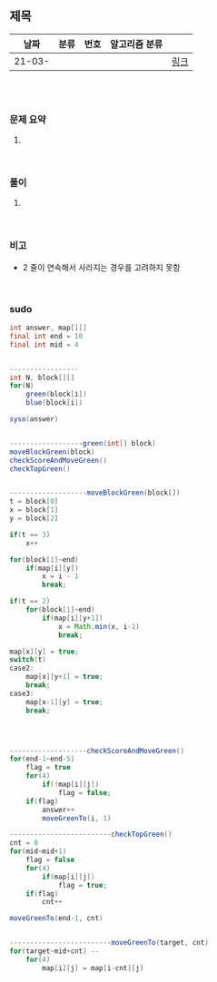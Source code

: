 ## 제목

| 날짜   | 분류 | 번호 | 알고리즘 분류 |                                          |
| ------ | ---- | ---- | ------------- | ---------------------------------------- |
| 21-03- |     |      |               | [링크](https://www.acmicpc.net/problem/) |


<br/><br/>

### 문제 요약 

1. 


<br/>

### 풀이

1. 


<br/>

### 비고

- 2 줄이 연속해서 사라지는 경우를 고려하지 못함


<br/>

### sudo

```java
int answer, map[][]
final int end = 10
final int mid = 4


-----------------
int N, block[][]
for(N)
	green(block[i])
	blue(block[i])

syso(answer)


------------------green(int[] block)
moveBlockGreen(block)
checkScoreAndMoveGreen()
checkTopGreen()


-------------------moveBlockGreen(block[])
t = block[0]
x = block[1]
y = block[2]

if(t == 3)
	x++

for(block[1]~end)
	if(map[i][y])
		x = i - 1
		break;

if(t == 2)
	for(block[1]~end)
		if(map[i][y+1])
			x = Math.min(x, i-1)
			break;

map[x][y] = true;
switch(t)
case2:
	map[x][y+1] = true;
	break;
case3:
	map[x-1][y] = true;
	break;




-------------------checkScoreAndMoveGreen()
for(end-1~end-5)
	flag = true
	for(4)
		if(!map[i][j])
			flag = false;
	if(flag)
		answer++
		moveGreenTo(i, 1)

-------------------------checkTopGreen()
cnt = 0
for(mid~mid+1)
	flag = false
	for(4)
		if(map[i][j])
			flag = true;
	if(flag)
		cnt++

moveGreenTo(end-1, cnt)


-------------------------moveGreenTo(target, cnt)
for(target~mid+cnt) --
	for(4)
		map[i][j] = map[i-cnt][j]
```